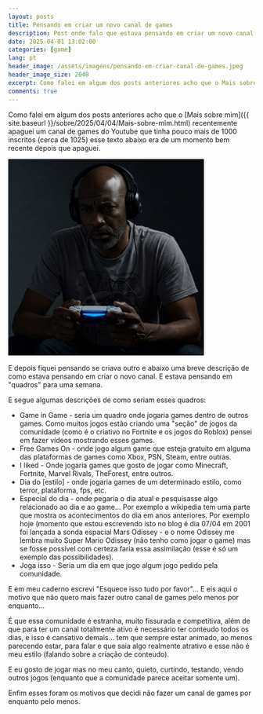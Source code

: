 ```yaml
---
layout: posts
title: Pensando em criar um novo canal de games
description: Post onde falo que estava pensando em criar um novo canal de games no Youtube.
date: 2025-04-01 13:02:00
categories: [game]
lang: pt
header_image: /assets/imagens/pensando-em-criar-canal-de-games.jpeg
header_image_size: 2048
excerpt: Como falei em algum dos posts anteriores acho que o Mais sobre mim recentemente apaguei um cana...
comments: true
---
```


Como falei em algum dos posts anteriores acho que o [Mais sobre mim]({{ site.baseurl }}/sobre/2025/04/04/Mais-sobre-mim.html) recentemente apaguei um canal de games do Youtube que tinha pouco mais de 1000 inscritos (cerca de 1025) esse texto abaixo era de um momento bem recente depois que apaguei.

<img loading='lazy' alt="Estive pensando em criar um canal de games" src="/assets/imagens/pensando-em-criar-canal-de-games.jpeg" width="400" height="400">

E depois fiquei pensando se criava outro e abaixo uma breve descrição de como estava pensando em criar o novo canal. E estava pensando em "quadros" para uma semana.

E segue algumas descrições de como seriam esses quadros:

* Game in Game - seria um quadro onde jogaria games dentro de outros games. Como muitos jogos estão criando uma "seção" de jogos da comunidade (como é o criativo no Fortnite e os jogos do Roblox) pensei em fazer vídeos mostrando esses games.
* Free Games On - onde jogo algum game que esteja gratuito em alguma das plataformas de games como Xbox, PSN, Steam, entre outras.
* I liked - Onde jogaria games que gosto de jogar como Minecraft, Fortnite, Marvel Rivals, TheForest, entre outros.
* Dia do [estilo] - onde jogaria games de um determinado estilo, como terror, plataforma, fps, etc.
* Especial do dia - onde pegaria o dia atual e pesquisasse algo relacionado ao dia e ao game... Por exemplo a wikipedia tem uma parte que mostra os acontecimentos do dia em anos anteriores. Por exemplo hoje (momento que estou escrevendo isto no blog é dia 07/04 em 2001 foi lançada a sonda espacial Mars Odissey - e o nome Odissey me lembra muito Super Mario Odissey (não tenho como jogar o game) mas se fosse possível com certeza faria essa assimilação (esse é só um exemplo das possibilidades).
* Joga isso - Seria um dia em que jogo algum jogo pedido pela comunidade.

E em meu caderno escrevi "Esquece isso tudo por favor"... E eis aqui o motivo que não quero mais fazer outro canal de games pelo menos por enquanto...

É que essa comunidade é estranha, muito fissurada e competitiva, além de que para ter um canal totalmente ativo é necessário ter conteudo todos os dias, e isso é cansativo demais... tem que sempre estar animado, ao menos parecendo estar, para falar e que saia algo realmente atrativo e esse não é meu estilo (falando sobre a criação de conteudo).

E eu gosto de jogar mas no meu canto, quieto, curtindo, testando, vendo outros jogos (enquanto que a comunidade parece aceitar somente um).

Enfim esses foram os motivos que decidi não fazer um canal de games por enquanto pelo menos.
